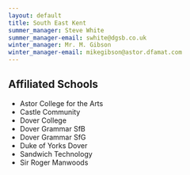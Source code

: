 ```yaml
---
layout: default
title: South East Kent
summer_manager: Steve White
summer_manager-email: swhite@dgsb.co.uk
winter_manager: Mr. M. Gibson
winter_manager-email: mikegibson@astor.dfamat.com
---
```


## Affiliated Schools

- Astor College for the Arts
- Castle Community
- Dover College
- Dover Grammar SfB
- Dover Grammar SfG
- Duke of Yorks Dover
- Sandwich Technology
- Sir Roger Manwoods